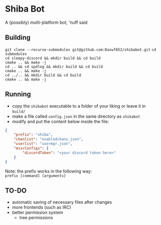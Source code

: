 # Shiba Bot
A (possibly) multi-platform bot, 'nuff said  
  
## Building
`git clone --recurse-submodules git@github.com:Daswf852/shibabot.git`
`cd submodules`  
`cd sleepy-discord && mkdir build && cd build`  
`cmake .. && make -j`  
`cd .. && cd spdlog && mkdir build && cd build`  
`cmake .. && make -j`  
`cd ../.. && mkdir build && cd build`  
`cmake .. && make -j`  


## Running
- copy the `shibabot` executable to a folder of your liking or leave it in `build/`  
- make a file called `config.json` in the same directory as `shibabot`  
- modify and put the content below inside the file:  
```json
{
    "prefix": "shiba",
    "chanlist": "enabledchans.json",
    "userlist": "usermgr.json",
    "miscConfigs": {
        "discordToken": "<your discord token here>"
    }
}
```
Note: the prefix works in the following way:  
`prefix [command] [arguments]`

## TO-DO
- automatic saving of necessary files after changes
- more frontends (such as IRC)
- better permission system
  - tree permissions